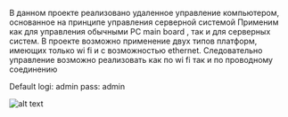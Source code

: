 В данном проекте реализовано удаленное управление компьютером, основанное на принципе управления серверной системой
Применим как для управления обычными PC main board , так и для серверных систем.
В проекте возможно применение двух типов платформ, имеющих только wi fi и с возможностью ethernet. Следовательно управление возможно реализовать как по wi fi так и по проводному соединению

Default logi: admin pass: admin 

![alt text](http://url/to/img.png)
